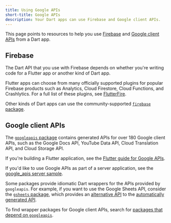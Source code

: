 ```yaml
---
title: Using Google APIs
short-title: Google APIs
description: Your Dart apps can use Firebase and Google client APIs.
---
```


This page points to resources to help you use
[Firebase][] and [Google client APIs][] from a Dart app.


## Firebase

The Dart API that you use with Firebase depends
on whether you're writing code for a Flutter app or another kind of Dart app.

Flutter apps can choose from many officially supported plugins for
popular Firebase products such as Analytics, Cloud Firestore,
Cloud Functions, and Crashlytics.
For a full list of these plugins, see [FlutterFire][].

Other kinds of Dart apps can use
the community-supported [`firebase` package][].

## Google client APIs

The [`googleapis` package][] contains generated APIs for
over 180 Google client APIs,
such as the Google Docs API, YouTube Data API,
Cloud Translation API, and Cloud Storage API.

If you're building a Flutter application, see the
[Flutter guide for Google APIs][flutter-google-apis].

If you'd like to use Google APIs as part of a server application, see the
[google_apis server sample][server-sample].

Some packages provide idiomatic Dart wrappers for
the APIs provided by `googleapis`.
For example, if you want to use the Google Sheets API,
consider the [`gsheets` package][],
which provides an [alternative API][gsheets-api-docs] to the
[automatically generated API][gsheets-api-docs-gapi].

To find wrapper packages for Google client APIs, search for
[packages that depend on `googleapis`][gapi-packages].


[Firebase]: https://firebase.google.com/use-cases
[FlutterFire]: https://firebase.flutter.dev/
[`firebase` package]: {{site.pub-pkg}}/firebase
[gapi-packages]: {{site.pub-pkg}}?q=dependency%3Agoogleapis
[Google client APIs]: https://developers.google.com/api-client-library
[`googleapis` package]: {{site.pub-pkg}}/googleapis
[`gsheets` package]: {{site.pub-pkg}}/gsheets
[gsheets-api-docs]: {{site.pub-api}}/gsheets/latest/gsheets/gsheets-library.html
[gsheets-api-docs-gapi]: {{site.pub-api}}/googleapis/latest/sheets_v4/sheets_v4-library.html
[flutter-google-apis]: https://flutter.dev/docs/development/data-and-backend/google-apis
[server-sample]: {{site.repo.dart.org}}/samples/tree/main/server/google_apis
